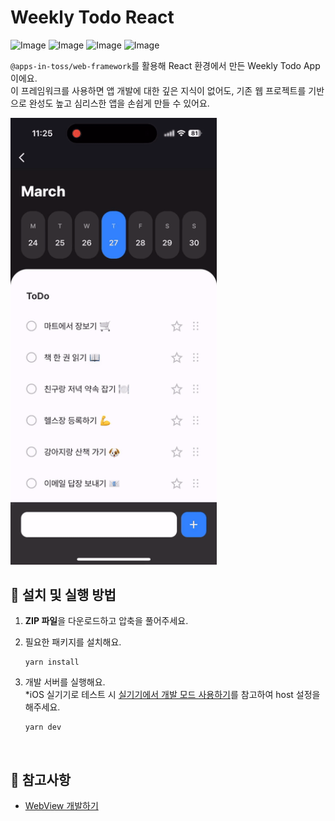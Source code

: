 # Weekly Todo React

![Image](https://github.com/user-attachments/assets/e3e87c6f-75f1-4ad8-9c0f-1a4a13666f9f)
![Image](https://github.com/user-attachments/assets/de8efa61-1879-4916-8373-3537e63312fe)
![Image](https://github.com/user-attachments/assets/62eb3e4d-a6e1-493e-b76e-69bad926c2d8)
![Image](https://github.com/user-attachments/assets/5af3b63b-bda7-4ddb-9ae9-8c90fe747baf)

`@apps-in-toss/web-framework`를 활용해 React 환경에서 만든 Weekly Todo App이에요.  
이 프레임워크를 사용하면 앱 개발에 대한 깊은 지식이 없어도, 기존 웹 프로젝트를 기반으로 완성도 높고 심리스한 앱을 손쉽게 만들 수 있어요.

<img src="../assets/weekly-todo-example-video.gif" alt="weekly-todo-example-video" style="width: 330px;" />

<br />

## 🚀 설치 및 실행 방법

1. **ZIP 파일**을 다운로드하고 압축을 풀어주세요.

2. 필요한 패키지를 설치해요.

   ```
   yarn install
   ```

3. 개발 서버를 실행해요.  
   \*iOS 실기기로 테스트 시 [실기기에서 개발 모드 사용하기](https://developers-apps-in-toss.toss.im/tutorials/webview.html#%E1%84%89%E1%85%B5%E1%86%AF%E1%84%80%E1%85%B5%E1%84%80%E1%85%B5%E1%84%8B%E1%85%A6%E1%84%89%E1%85%A5-%E1%84%80%E1%85%A2%E1%84%87%E1%85%A1%E1%86%AF-%E1%84%86%E1%85%A9%E1%84%83%E1%85%B3-%E1%84%89%E1%85%A1%E1%84%8B%E1%85%AD%E1%86%BC%E1%84%92%E1%85%A1%E1%84%80%E1%85%B5)를 참고하여 host 설정을 해주세요.

   ```
   yarn dev
   ```

<br />

## 📌 참고사항

- [WebView 개발하기](https://developers-apps-in-toss.toss.im/tutorials/webview.html)
